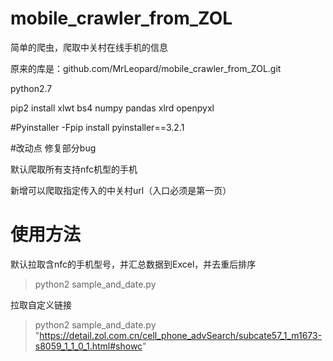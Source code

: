 # mobile_crawler_from_ZOL
简单的爬虫，爬取中关村在线手机的信息

原来的库是：github.com/MrLeopard/mobile_crawler_from_ZOL.git 

python2.7

pip2 install xlwt bs4 numpy pandas xlrd openpyxl

#Pyinstaller -Fpip install pyinstaller==3.2.1

#改动点
修复部分bug

默认爬取所有支持nfc机型的手机

新增可以爬取指定传入的中关村url（入口必须是第一页）


# 使用方法
默认拉取含nfc的手机型号，并汇总数据到Excel，并去重后排序
>python2 sample_and_date.py

拉取自定义链接
> python2 sample_and_date.py "https://detail.zol.com.cn/cell_phone_advSearch/subcate57_1_m1673-s8059_1_1_0_1.html#showc"

